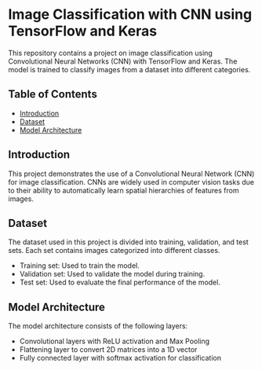 # Image Classification with CNN using TensorFlow and Keras

This repository contains a project on image classification using Convolutional Neural Networks (CNN) with TensorFlow and Keras. The model is trained to classify images from a dataset into different categories.

## Table of Contents

- [Introduction](#introduction)
- [Dataset](#dataset)
- [Model Architecture](#model-architecture)

  
## Introduction

This project demonstrates the use of a Convolutional Neural Network (CNN) for image classification. CNNs are widely used in computer vision tasks due to their ability to automatically learn spatial hierarchies of features from images.

## Dataset

The dataset used in this project is divided into training, validation, and test sets. Each set contains images categorized into different classes.

- Training set: Used to train the model.
- Validation set: Used to validate the model during training.
- Test set: Used to evaluate the final performance of the model.

## Model Architecture

The model architecture consists of the following layers:
- Convolutional layers with ReLU activation and Max Pooling
- Flattening layer to convert 2D matrices into a 1D vector
- Fully connected layer with softmax activation for classification
